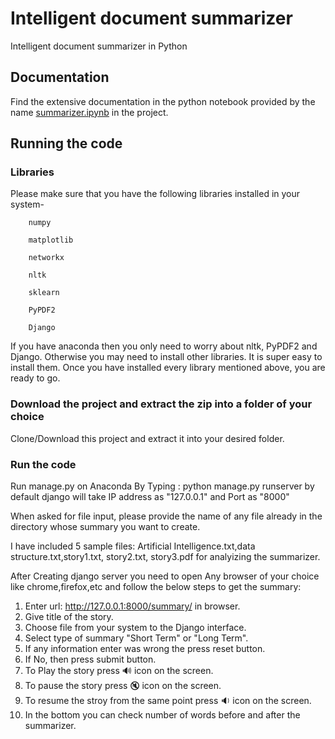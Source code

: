 # Intelligent document summarizer
Intelligent document summarizer in Python

## Documentation
Find the extensive documentation in the python notebook provided by the name [summarizer.ipynb](summarizer.ipynb) in the project.

## Running the code
### Libraries

Please make sure that you have the following libraries installed in your system-
  
        numpy

        matplotlib

        networkx

        nltk

        sklearn

        PyPDF2
        
        Django

If you have anaconda then you only need to worry about nltk, PyPDF2 and Django. Otherwise you may need to install other libraries. It is super easy to install them.
Once you have installed every library mentioned above, you are ready to go.

### Download the project and extract the zip into a folder of your choice
Clone/Download this project and extract it into your desired folder.

### Run the code
Run manage.py on Anaconda
By Typing : python manage.py runserver
by default django will take IP address as "127.0.0.1" and Port as "8000"

When asked for file input, please provide the name of any file already in the directory whose summary you want to create.

I have included 5 sample files: Artificial Intelligence.txt,data structure.txt,story1.txt, story2.txt, story3.pdf for analyizing the summarizer.

After Creating django server you need to open Any browser of your choice like chrome,firefox,etc and follow the below steps to get the summary:
1. Enter url: http://127.0.0.1:8000/summary/ in browser.
2. Give title of the story.
3. Choose file from your system to the Django interface.
4. Select type of summary "Short Term" or "Long Term". 
5. If any information enter was wrong the press reset button.
6. If No, then press submit button.
7. To Play the story press 🔊 icon on the screen.
8. To pause the story press 🔇 icon on the screen.
9. To resume the stroy from the same point press 🔉 icon on the screen.
10. In the bottom you can check number of words before and after the summarizer.
